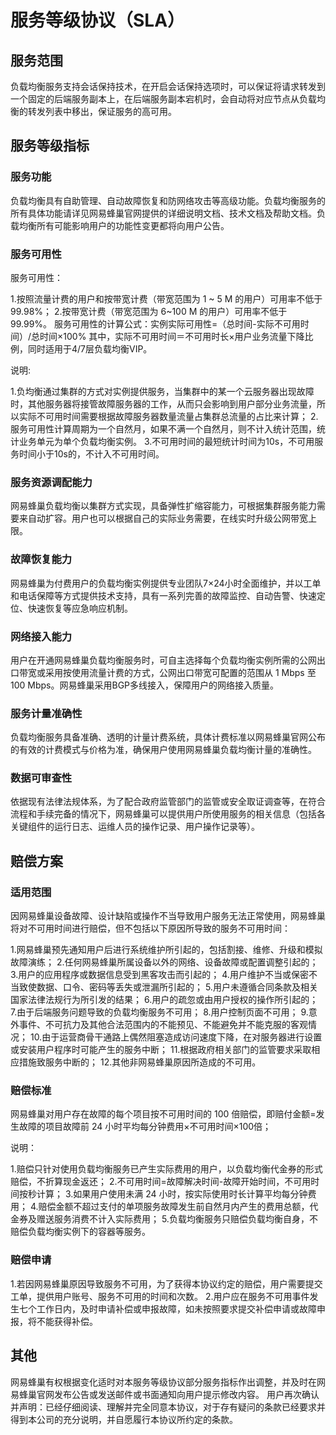 # 服务等级协议（SLA）

## 服务范围

负载均衡服务支持会话保持技术，在开启会话保持选项时，可以保证将请求转发到一个固定的后端服务副本上，在后端服务副本宕机时，会自动将对应节点从负载均衡的转发列表中移出，保证服务的高可用。


## 服务等级指标

### 服务功能

负载均衡具有自助管理、自动故障恢复和防网络攻击等高级功能。负载均衡服务的所有具体功能请详见网易蜂巢官网提供的详细说明文档、技术文档及帮助文档。负载均衡所有可能影响用户的功能性变更都将向用户公告。

### 服务可用性

服务可用性：

1.按照流量计费的用户和按带宽计费（带宽范围为 1 ~ 5 M 的用户）可用率不低于99.98%；
2.按带宽计费（带宽范围为 6~100 M 的用户）可用率不低于99.99%。
服务可用性的计算公式：实例实际可用性=（总时间-实际不可用时间）/总时间×100%
其中，实际不可用时间＝不可用时长×用户业务流量下降比例，同时适用于4/7层负载均衡VIP。

说明:

1.负均衡通过集群的方式对实例提供服务，当集群中的某一个云服务器出现故障时，其他服务器将接管故障服务器的工作，从而只会影响到用户部分业务流量，所以实际不可用时间需要根据故障服务器数量流量占集群总流量的占比来计算；
2.服务可用性计算周期为一个自然月，如果不满一个自然月，则不计入统计范围，统计业务单元为单个负载均衡实例。
3.不可用时间的最短统计时间为10s，不可用服务时间小于10s的，不计入不可用时间。


### 服务资源调配能力

网易蜂巢负载均衡以集群方式实现，具备弹性扩缩容能力，可根据集群服务能力需要来自动扩容。用户也可以根据自己的实际业务需要，在线实时升级公网带宽上限。

### 故障恢复能力

网易蜂巢为付费用户的负载均衡实例提供专业团队7×24小时全面维护，并以工单和电话保障等方式提供技术支持，具有一系列完善的故障监控、自动告警、快速定位、快速恢复等应急响应机制。

### 网络接入能力

用户在开通网易蜂巢负载均衡服务时，可自主选择每个负载均衡实例所需的公网出口带宽或采用按使用流量计费的方式，公网出口带宽可配置的范围从 1 Mbps 至 100 Mbps。网易蜂巢采用BGP多线接入，保障用户的网络接入质量。

### 服务计量准确性

负载均衡服务具备准确、透明的计量计费系统，具体计费标准以网易蜂巢官网公布的有效的计费模式与价格为准，确保用户使用网易蜂巢负载均衡计量的准确性。

### 数据可审查性

依据现有法律法规体系，为了配合政府监管部门的监管或安全取证调查等，在符合流程和手续完备的情况下，网易蜂巢可以提供用户所使用服务的相关信息（包括各关键组件的运行日志、运维人员的操作记录、用户操作记录等）。

## 赔偿方案

### 适用范围

因网易蜂巢设备故障、设计缺陷或操作不当导致用户服务无法正常使用，网易蜂巢将对不可用时间进行赔偿，但不包括以下原因所导致的服务不可用时间：

1.网易蜂巢预先通知用户后进行系统维护所引起的，包括割接、维修、升级和模拟故障演练；
2.任何网易蜂巢所属设备以外的网络、设备故障或配置调整引起的；
3.用户的应用程序或数据信息受到黑客攻击而引起的；
4.用户维护不当或保密不当致使数据、口令、密码等丢失或泄漏所引起的；
5.用户未遵循合同条款及相关国家法律法规行为所引发的结果；
6.用户的疏忽或由用户授权的操作所引起的；
7.由于后端服务问题导致的负载均衡服务不可用；
8.用户控制页面不可用；
9.意外事件、不可抗力及其他合法范围内的不能预见、不能避免并不能克服的客观情况；
10.由于运营商骨干通路上偶然阻塞造成访问速度下降，在对服务器进行设置或安装用户程序时可能产生的服务中断；
11.根据政府相关部门的监管要求采取相应措施致服务中断的；
12.其他非网易蜂巢原因所造成的不可用。

### 赔偿标准

网易蜂巢对用户存在故障的每个项目按不可用时间的 100 倍赔偿，即赔付金额=发生故障的项目故障前 24 小时平均每分钟费用×不可用时间×100倍；

说明：

1.赔偿只针对使用负载均衡服务已产生实际费用的用户，以负载均衡代金券的形式赔偿，不折算现金返还；
2.不可用时间=故障解决时间-故障开始时间，不可用时间按秒计算；
3.如果用户使用未满 24 小时，按实际使用时长计算平均每分钟费用；
4.赔偿金额不超过支付的单项服务故障发生前自然月内产生的费用总额，代金券及赠送服务消费不计入实际费用；
5.负载均衡服务只赔偿负载均衡自身，不赔偿负载均衡实例下的容器等服务。
### 赔偿申请

1.若因网易蜂巢原因导致服务不可用，为了获得本协议约定的赔偿，用户需要提交工单，提供用户账号、服务不可用的时间和次数。
2.用户应在服务不可用事件发生七个工作日内，及时申请补偿或申报故障，如未按照要求提交补偿申请或故障申报，将不能获得补偿。

## 其他

网易蜂巢有权根据变化适时对本服务等级协议部分服务指标作出调整，并及时在网易蜂巢官网发布公告或发送邮件或书面通知向用户提示修改内容。
用户再次确认并声明：已经仔细阅读、理解并完全同意本协议，对于存有疑问的条款已经要求并得到本公司的充分说明，并自愿履行本协议所约定的条款。













